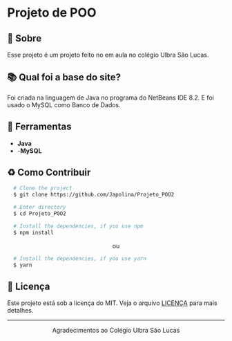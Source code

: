 # Projeto de POO

## 📘 Sobre

Esse projeto é um projeto feito no em aula no colégio Ulbra São Lucas.

## 📚 Qual foi a base do site?

Foi criada na linguagem de Java no programa do NetBeans IDE 8.2. E foi usado o MySQL como Banco de Dados.

## 🔨 Ferramentas

- **Java**
- -**MySQL**

## ♻️ Como Contribuir

```bash
  # Clone the project
  $ git clone https://github.com/Japolina/Projeto_POO2
```

```bash
  # Enter directory
  $ cd Projeto_POO2
```

```bash
  # Install the dependencies, if you use npm
  $ npm install
```

<p align="center">ou</p>

```bash
  # Install the dependencies, if you use yarn
  $ yarn
```

## 📜 Licença

Este projeto está sob a licença do MIT. Veja o arquivo <a href="https://github.com/Japolina/Abiel_Site/blob/main/LICENSE">LICENÇA</a> para mais detalhes.

---

<p align="center">Agradecimentos ao Colégio Ulbra São Lucas</p>
